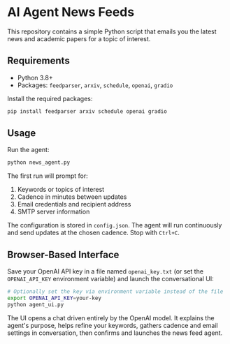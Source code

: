 # AI Agent News Feeds

This repository contains a simple Python script that emails you the latest news and academic papers for a topic of interest.

## Requirements

- Python 3.8+
- Packages: `feedparser`, `arxiv`, `schedule`, `openai`, `gradio`

Install the required packages:

```bash
pip install feedparser arxiv schedule openai gradio
```

## Usage

Run the agent:

```bash
python news_agent.py
```

The first run will prompt for:

1. Keywords or topics of interest
2. Cadence in minutes between updates
3. Email credentials and recipient address
4. SMTP server information

The configuration is stored in `config.json`. The agent will run continuously and send updates at the chosen cadence. Stop with `Ctrl+C`.

## Browser-Based Interface

Save your OpenAI API key in a file named `openai_key.txt` (or set the
`OPENAI_API_KEY` environment variable) and launch the conversational UI:

```bash
# Optionally set the key via environment variable instead of the file
export OPENAI_API_KEY=your-key
python agent_ui.py
```

The UI opens a chat driven entirely by the OpenAI model. It explains the agent's purpose, helps refine your keywords, gathers cadence and email settings in conversation, then confirms and launches the news feed agent.
